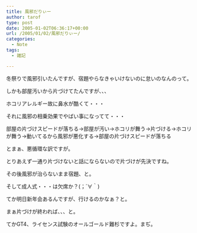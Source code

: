 ```yaml
---
title: 風邪だりぃー
author: tarof
type: post
date: 2005-01-02T06:36:17+00:00
url: /2005/01/02/風邪だりぃー/
categories:
  - Note
tags:
  - 雑記

---
```

冬祭りで風邪引いたんですが、宿題やらなきゃいけないのに怠いのなんのって。

しかも部屋汚いから片づけてたんですが、、、
  
ホコリアレルギー故に鼻水が酷くて・・・
  
それに風邪の相乗効果でやばい事になってて・・・
  
部屋の片づけスピードが落ちる→部屋が汚い→ホコリが舞う→片づける→ホコリが舞う→動いてるから風邪が悪化する→部屋の片づけスピードが落ちる
  
とまぁ、悪循環な訳ですが。

とりあえず一通り片づけないと話にならないので片づけが先決ですね。
  
その後風邪が治らないまま宿題、と。
  
そして成人式・・・は欠席か？(；´∀｀)

てか明日新年会あるんですが、行けるのかなぁ？と。
  
まぁ片づけが終われば、、、と。

てかGT4、ライセンス試験のオールゴールド難杉ですよ。まぢ。